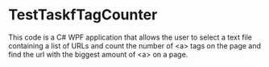# TestTaskfTagCounter
This code is a C# WPF application that allows the user to select a text file containing a list of URLs and count the number of &lt;a> tags on the page and find the url with the biggest amount of &lt;a> on a page.
